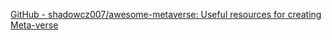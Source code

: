 
[GitHub - shadowcz007/awesome-metaverse: Useful resources for creating Meta-verse](https://github.com/shadowcz007/awesome-metaverse)
